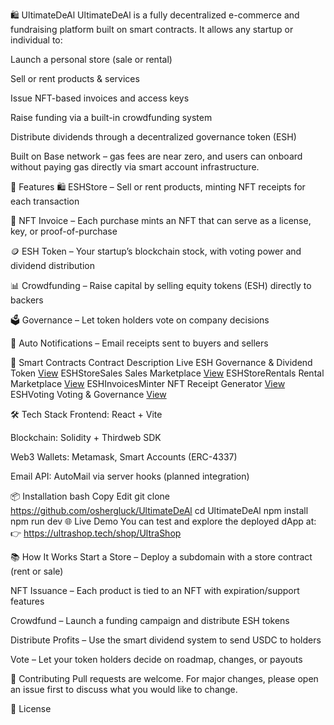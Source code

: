 
🛍️ UltimateDeAl
UltimateDeAl is a fully decentralized e-commerce and fundraising platform built on smart contracts. It allows any startup or individual to:

Launch a personal store (sale or rental)

Sell or rent products & services

Issue NFT-based invoices and access keys

Raise funding via a built-in crowdfunding system

Distribute dividends through a decentralized governance token (ESH)

Built on Base network – gas fees are near zero, and users can onboard without paying gas directly via smart account infrastructure.

🚀 Features
🛍 ESHStore – Sell or rent products, minting NFT receipts for each transaction

🧾 NFT Invoice – Each purchase mints an NFT that can serve as a license, key, or proof-of-purchase

🪙 ESH Token – Your startup’s blockchain stock, with voting power and dividend distribution

📊 Crowdfunding – Raise capital by selling equity tokens (ESH) directly to backers

🗳 Governance – Let token holders vote on company decisions

📧 Auto Notifications – Email receipts sent to buyers and sellers

🧠 Smart Contracts
Contract	Description	Live
ESH	Governance & Dividend Token	[View](https://thirdweb.com/ultimatedeal.eth/ESHVoting)
ESHStoreSales	Sales Marketplace	[View](https://thirdweb.com/ultimatedeal.eth/ESHStoreSales)
ESHStoreRentals	Rental Marketplace	[View](https://thirdweb.com/ultimatedeal.eth/ESHStoreRentals)
ESHInvoicesMinter	NFT Receipt Generator	[View](https://thirdweb.com/ultimatedeal.eth/ESHInvoicesMinter)
ESHVoting	Voting & Governance	[View](https://thirdweb.com/ultimatedeal.eth/ESH)

🛠 Tech Stack
Frontend: React + Vite

Blockchain: Solidity + Thirdweb SDK

Web3 Wallets: Metamask, Smart Accounts (ERC-4337)

Email API: AutoMail via server hooks (planned integration)

📦 Installation
bash
Copy
Edit
git clone https://github.com/oshergluck/UltimateDeAl
cd UltimateDeAl
npm install
npm run dev
🌐 Live Demo
You can test and explore the deployed dApp at:
👉 https://ultrashop.tech/shop/UltraShop

📚 How It Works
Start a Store – Deploy a subdomain with a store contract (rent or sale)

NFT Issuance – Each product is tied to an NFT with expiration/support features

Crowdfund – Launch a funding campaign and distribute ESH tokens

Distribute Profits – Use the smart dividend system to send USDC to holders

Vote – Let your token holders decide on roadmap, changes, or payouts

🤝 Contributing
Pull requests are welcome. For major changes, please open an issue first
to discuss what you would like to change.

📄 License
